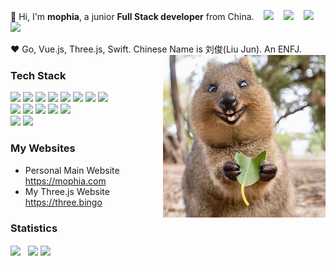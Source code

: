 👋 Hi, I'm **mophia**, a junior **Full Stack developer** from China. &nbsp;&nbsp;
[![](https://img.shields.io/badge/-Douban-007722?style=flat-square&logo=Douban&logoColor=white)](https://www.douban.com/people/moph/) &nbsp;&nbsp;
[![](https://img.shields.io/badge/-Bilibili-00A1D6?style=flat-square&logo=Bilibili&logoColor=white)](https://space.bilibili.com/688435320/) &nbsp;&nbsp; 
[![](https://img.shields.io/badge/-Telegram-26A5E4?style=flat-square&logo=Telegram&logoColor=white)](https://t.me/mophias) &nbsp;&nbsp; 
<img src="https://wakatime.com/badge/user/86cbdefc-fb69-4fd8-a1de-11289c6386aa.svg"/>

❤️ Go, Vue.js, Three.js, Swift. Chinese Name is 刘俊(Liu Jun). An ENFJ.  
<img align="right" alt="Quokka" src="img/quokka.jpg" width="260" />

### Tech Stack

[![](https://img.shields.io/badge/Python-3776AB?style=flat-square&logo=python&logoColor=white)](https://python.org)
[![](https://img.shields.io/badge/Go-1E90FF?style=flat-square&logo=go&logoColor=white)](https://go.dev)
[![](https://img.shields.io/badge/-JavaScript-red?style=flat-square&logo=javascript&logoColor=white)](https://javascript.info)
[![](https://img.shields.io/badge/Vue-4FC08D?style=flat-square&logo=Vue.js&logoColor=white)](https://reactjs.org)
[![](https://img.shields.io/badge/React-61DAFB?style=flat-square&logo=react&logoColor=white)](https://vuejs.org)
[![](https://img.shields.io/badge/Three.js-000000?style=flat-square&logo=Three.js&logoColor=white)](https://threejs.org)
[![](https://img.shields.io/badge/ECharts-DC382D?style=flat-square&logo=Apache%20ECharts&logoColor=white)](https://echarts.apache.org)
[![](https://img.shields.io/badge/Svelte-FF3E00?style=flat-square&logo=Svelte&logoColor=white)](https://svelte.dev)<br />
[![](https://img.shields.io/badge/Docker-2496ED?style=flat-square&logo=docker&logoColor=white)](https://docker.com)
[![](https://img.shields.io/badge/MySQL-4479A1?style=flat-square&logo=mysql&logoColor=white)](https://mysql.com)
[![](https://img.shields.io/badge/Redis-DC382D?style=flat-square&logo=Redis&logoColor=white)](https://redis.io)
[![](https://img.shields.io/badge/Pandas-150458?style=flat-square&logo=Pandas&logoColor=white)](https://pandas.pydata.org/)
[![](https://img.shields.io/badge/Numpy-013243?style=flat-square&logo=Numpy&logoColor=white)](https://numpy.org)<br />
[![](https://img.shields.io/badge/Gin-DC382D?style=flat-square&logo=Gin&logoColor=white)](https://gin-gonic.com/)
[![](https://img.shields.io/badge/Viper-DC382D?style=flat-square&logo=viper&logoColor=white)](https://github.com/spf13/viper)

### My Websites

- Personal Main Website <https://mophia.com>
- My Three.js Website <https://three.bingo>
<!-- - [iQR](https://github.com//iQR) - 一个 mini 二维码生成工具. -->

### Statistics

<p align="left">
  <img align="center" src="https://github-readme-stats.vercel.app/api?username=mophia&count_private=true&show_icons=true&include_all_commits=true&hide_border=true&hide_title=true" width="32%"/>&nbsp;&nbsp;
  <img align="center" src="https://github-readme-stats.vercel.app/api/top-langs/?username=mophia&langs_count=10&hide_title=true&hide_border=true&layout=compact&hide=GLSL,Roff" width="30%" />
  <a href="https://leetcode-cn.com/u/mophia/"><img align="center" src="https://stats.justsong.cn/api/leetcode?username=mophia&cn=true" width="30%" /></a>
</p>
